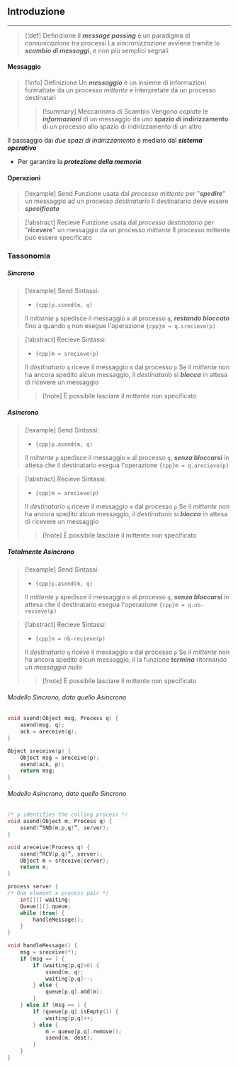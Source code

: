 ## Introduzione
---
>[!def] Definizione
>Il ***message passing*** è un paradigma di *comunicazione* tra processi
>La *sincronizzazione* avviene tramite lo ***scambio di messaggi***, e non più semplici segnali

#### Messaggio
>[!info] Definizione
>Un ***messaggio*** è un insieme di informazioni formattate da un processo *mittente* e interpretate da un processo destinatari
>>[!summary] Meccanismo di Scambio
>>Vengono *copiate* le ***informazioni*** di un messaggio da uno **spazio di indirizzamento** di un processo allo spazio di indirizzamento di un altro

Il passaggio dai *due spazi di indirizzamento* è mediato dal ***sistema operativo***
- Per garantire la ***protezione della memoria***
#### Operazioni
>[!example] Send
>Funzione usata dal *processo mittente* per "***spedire***" un messaggio ad un processo *destinatario*
>Il destinatario deve essere ***specificato***

>[!abstract] Recieve
>Funzione usata dal *processo destinatario* per "***ricevere***" un messaggio da un processo *mittente*
>Il processo mittente può essere specificato

### Tassonomia
##### Sincrono
>[!example] Send
>Sintassi:
>- `{cpp}p.ssend(m, q)`
>
>Il *mittente* `p` spedisce il messaggio `m` al processo `q`, ***restando bloccato*** fino a quando `q` non esegue l'operazione `{cpp}m = q.srecieve(p)`

>[!abstract] Recieve
>Sintassi:
>- `{cpp}m = srecieve(p)`
>
> Il *destinatario* `q` riceve il messaggio `m` dal processo `p`
> Se il *mittente* non ha ancora spedito alcun messaggio, il *destinatario* si ***blocca*** in attesa di ricevere un messaggio
> >[!note] È possibile lasciare il mittente non specificato

##### Asincrono
>[!example] Send
>Sintassi:
>- `{cpp}p.asend(m, q)`
>
>Il *mittente* `p` spedisce il messaggio `m` al processo `q`, ***senza bloccarsi*** in attesa che il destinatario esegua l'operazione `{cpp}m = q.arecieve(p)`

>[!abstract] Recieve
>Sintassi:
>- `{cpp}m = arecieve(p)`
>
> Il *destinatario* `q` riceve il messaggio `m` dal processo `p`
> Se il *mittente* non ha ancora spedito alcun messaggio, il *destinatario* si ***blocca*** in attesa di ricevere un messaggio
> >[!note] È possibile lasciare il mittente non specificato

##### Totalmente Asincrono
>[!example] Send
>Sintassi:
>- `{cpp}p.asend(m, q)`
>
>Il *mittente* `p` spedisce il messaggio `m` al processo `q`, ***senza bloccarsi*** in attesa che il destinatario esegua l'operazione `{cpp}m = q.nb-recieve(p)`

>[!abstract] Recieve
>Sintassi:
>- `{cpp}m = nb-recieve(p)`
>
> Il *destinatario* `q` riceve il messaggio `m` dal processo `p`
> Se il *mittente* non ha ancora spedito alcun messaggio, il la funzione ***termina*** ritornando un *messaggio nullo*
> >[!note] È possibile lasciare il mittente non specificato

###### Modello Sincrono, dato quello Asincrono
```cpp title:"Message Passing Sincrono dato l'Asincrono"
void ssend(Object msg, Process q) { 
	asend(msg, q); 
	ack = areceive(q);
} 

Object sreceive(p) { 
	Object msg = areceive(p); 
	asend(ack, p); 
	return msg; 
}
```

###### Modello Asincrono, dato quello Sincrono
```cpp title:"Message Passing Asincrono dato il Sincrono"
/* p identifies the calling process */ 
void asend(Object m, Process q) { 
	ssend(“SND(m,p,q)”, server); 
} 

void areceive(Process q) { 
	ssend(“RCV(p,q)”, server); 
	Object m = sreceive(server); 
	return m; 
} 

process server { 
/* One element x process pair */ 
	int[][] waiting; 
	Queue[][] queue; 
	while (true) { 
		handleMessage(); 
	} 
} 

void handleMessage() { 
	msg = sreceive(*); 
	if (msg == ) { 
		if (waiting[p,q]>0) { 
			ssend(m, q); 
			waiting[p,q]--; 
		} else { 
			queue[p,q].add(m); 
		}
	} else if (msg == ) { 
		if (queue[p,q].isEmpty()) { 
			waiting[p,q]++; 
		} else { 
			m = queue[p,q].remove(); 
			ssend(m, dest); 
		} 
	}
}
```